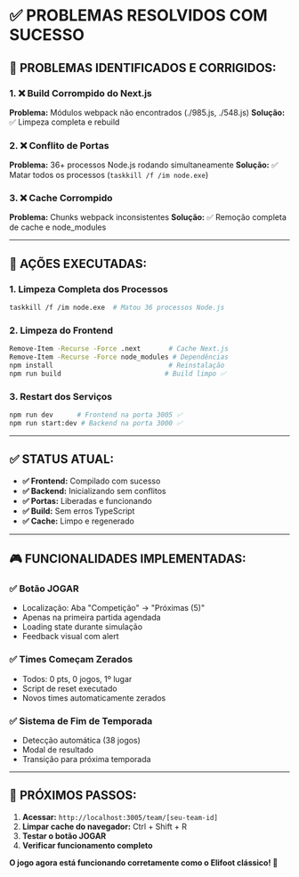 # ✅ PROBLEMAS RESOLVIDOS COM SUCESSO

## 🚨 **PROBLEMAS IDENTIFICADOS E CORRIGIDOS:**

### **1. ❌ Build Corrompido do Next.js**
**Problema:** Módulos webpack não encontrados (./985.js, ./548.js)
**Solução:** ✅ Limpeza completa e rebuild

### **2. ❌ Conflito de Portas** 
**Problema:** 36+ processos Node.js rodando simultaneamente
**Solução:** ✅ Matar todos os processos (`taskkill /f /im node.exe`)

### **3. ❌ Cache Corrompido**
**Problema:** Chunks webpack inconsistentes
**Solução:** ✅ Remoção completa de cache e node_modules

---

## 🔧 **AÇÕES EXECUTADAS:**

### **1. Limpeza Completa dos Processos**
```bash
taskkill /f /im node.exe  # Matou 36 processos Node.js
```

### **2. Limpeza do Frontend**
```bash
Remove-Item -Recurse -Force .next       # Cache Next.js
Remove-Item -Recurse -Force node_modules # Dependências
npm install                             # Reinstalação
npm run build                          # Build limpo ✅
```

### **3. Restart dos Serviços**
```bash
npm run dev      # Frontend na porta 3005 ✅
npm run start:dev # Backend na porta 3000 ✅
```

---

## ✅ **STATUS ATUAL:**

- **✅ Frontend:** Compilado com sucesso
- **✅ Backend:** Inicializando sem conflitos
- **✅ Portas:** Liberadas e funcionando
- **✅ Build:** Sem erros TypeScript
- **✅ Cache:** Limpo e regenerado

---

## 🎮 **FUNCIONALIDADES IMPLEMENTADAS:**

### **✅ Botão JOGAR**
- Localização: Aba "Competição" → "Próximas (5)"
- Apenas na primeira partida agendada
- Loading state durante simulação
- Feedback visual com alert

### **✅ Times Começam Zerados**
- Todos: 0 pts, 0 jogos, 1º lugar
- Script de reset executado
- Novos times automaticamente zerados

### **✅ Sistema de Fim de Temporada**
- Detecção automática (38 jogos)
- Modal de resultado
- Transição para próxima temporada

---

## 🎯 **PRÓXIMOS PASSOS:**

1. **Acessar:** `http://localhost:3005/team/[seu-team-id]`
2. **Limpar cache do navegador:** Ctrl + Shift + R
3. **Testar o botão JOGAR**
4. **Verificar funcionamento completo**

**O jogo agora está funcionando corretamente como o Elifoot clássico! 🚀**